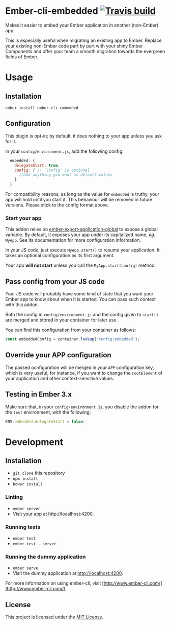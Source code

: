 # Ember-cli-embedded [![Travis build](https://api.travis-ci.org/xcambar/ember-cli-embedded.svg)](https://travis-ci.org/xcambar/ember-cli-embedded)

Makes it easier to embed your Ember application in another
(non-Ember) app.

This is especially useful when migrating an existing app to Ember.
Replace your existing non-Ember code part by part with
your shiny Ember Components and offer your team a smooth migration
towards the evergreen fields of Ember.

# Usage

## Installation

```
ember install ember-cli-embedded
```

## Configuration

This plugin is opt-in; by default, it does nothing to your app unless
you ask for it.

In your `config/environment.js`, add the following config:

```js
  embedded: {
    delegateStart: true,
    config: { // `config` is optional
      //Add anything you want as default values
    }
  }
```

For compatibility reasons, as long as the value for `embedded` is truthy, your app will hold
until you start it. This behaviour will be removed in future versions.
Please stick to the config format above.

### Start your app

This addon relies on [ember-export-application-global](https://github.com/ember-cli/ember-export-application-global)
to expose a global variable. By default, it exposes your app under
its capitalized name, _eg._ `MyApp`. See its documentation for
more configuration information.

In your JS code, just execute `MyApp.start()` to resume
your application. It takes an optional configuration as its
first argument.

Your app __will not start__ unless you call the `MyApp.start(config)`
method.

## Pass config from your JS code

Your JS code will probably have some kind of state that you want your Ember
app to know about when it is started. You can pass such context with
this addon.

Both the config in `config/environment.js` and the config given to `start()`
are merged and stored in your container for later use.

You can find this configuration from your container as follows:

```js
const embeddedConfig = container.lookup('config:embedded');
```

## Override your APP configuration

The passed ocnfiguration will be merged in your `APP` configuration key,
which is very useful, for instance, if you want to change the `rootElement`
of your application and other context-sensitive values.

## Testing in Ember 3.x

Make sure that, in your `config/environment.js`, you disable the addon for the
`test` environment, with the following:

```js
ENV.embedded.delegateStart = false;
```

# Development

Installation
------------------------------------------------------------------------------

* `git clone` this repository
* `npm install`
* `bower install`

### Linting

* `ember server`
* Visit your app at http://localhost:4200.

### Running tests

* `ember test`
* `ember test --server`

### Running the dummy application

* `ember serve`
* Visit the dummy application at [http://localhost:4200](http://localhost:4200).

For more information on using ember-cli, visit [http://www.ember-cli.com/](http://www.ember-cli.com/).

License
------------------------------------------------------------------------------

This project is licensed under the [MIT License](LICENSE.md).
